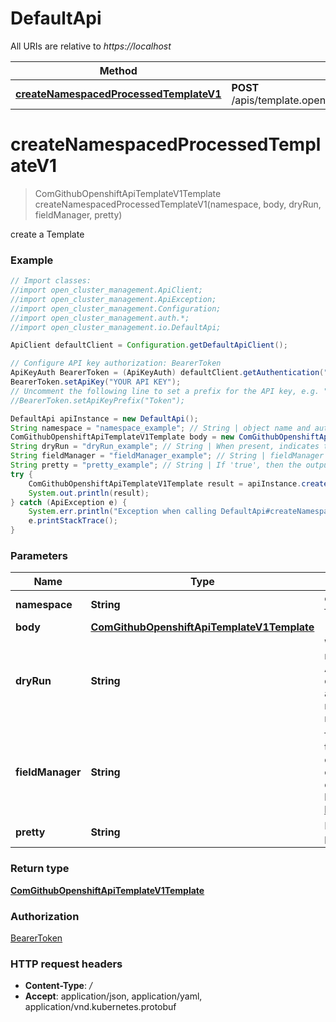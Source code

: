 # DefaultApi

All URIs are relative to *https://localhost*

Method | HTTP request | Description
------------- | ------------- | -------------
[**createNamespacedProcessedTemplateV1**](DefaultApi.md#createNamespacedProcessedTemplateV1) | **POST** /apis/template.openshift.io/v1/namespaces/{namespace}/processedtemplates | 


<a name="createNamespacedProcessedTemplateV1"></a>
# **createNamespacedProcessedTemplateV1**
> ComGithubOpenshiftApiTemplateV1Template createNamespacedProcessedTemplateV1(namespace, body, dryRun, fieldManager, pretty)



create a Template

### Example
```java
// Import classes:
//import open_cluster_management.ApiClient;
//import open_cluster_management.ApiException;
//import open_cluster_management.Configuration;
//import open_cluster_management.auth.*;
//import open_cluster_management.io.DefaultApi;

ApiClient defaultClient = Configuration.getDefaultApiClient();

// Configure API key authorization: BearerToken
ApiKeyAuth BearerToken = (ApiKeyAuth) defaultClient.getAuthentication("BearerToken");
BearerToken.setApiKey("YOUR API KEY");
// Uncomment the following line to set a prefix for the API key, e.g. "Token" (defaults to null)
//BearerToken.setApiKeyPrefix("Token");

DefaultApi apiInstance = new DefaultApi();
String namespace = "namespace_example"; // String | object name and auth scope, such as for teams and projects
ComGithubOpenshiftApiTemplateV1Template body = new ComGithubOpenshiftApiTemplateV1Template(); // ComGithubOpenshiftApiTemplateV1Template | 
String dryRun = "dryRun_example"; // String | When present, indicates that modifications should not be persisted. An invalid or unrecognized dryRun directive will result in an error response and no further processing of the request. Valid values are: - All: all dry run stages will be processed
String fieldManager = "fieldManager_example"; // String | fieldManager is a name associated with the actor or entity that is making these changes. The value must be less than or 128 characters long, and only contain printable characters, as defined by https://golang.org/pkg/unicode/#IsPrint.
String pretty = "pretty_example"; // String | If 'true', then the output is pretty printed.
try {
    ComGithubOpenshiftApiTemplateV1Template result = apiInstance.createNamespacedProcessedTemplateV1(namespace, body, dryRun, fieldManager, pretty);
    System.out.println(result);
} catch (ApiException e) {
    System.err.println("Exception when calling DefaultApi#createNamespacedProcessedTemplateV1");
    e.printStackTrace();
}
```

### Parameters

Name | Type | Description  | Notes
------------- | ------------- | ------------- | -------------
 **namespace** | **String**| object name and auth scope, such as for teams and projects |
 **body** | [**ComGithubOpenshiftApiTemplateV1Template**](ComGithubOpenshiftApiTemplateV1Template.md)|  |
 **dryRun** | **String**| When present, indicates that modifications should not be persisted. An invalid or unrecognized dryRun directive will result in an error response and no further processing of the request. Valid values are: - All: all dry run stages will be processed | [optional]
 **fieldManager** | **String**| fieldManager is a name associated with the actor or entity that is making these changes. The value must be less than or 128 characters long, and only contain printable characters, as defined by https://golang.org/pkg/unicode/#IsPrint. | [optional]
 **pretty** | **String**| If &#39;true&#39;, then the output is pretty printed. | [optional]

### Return type

[**ComGithubOpenshiftApiTemplateV1Template**](ComGithubOpenshiftApiTemplateV1Template.md)

### Authorization

[BearerToken](../README.md#BearerToken)

### HTTP request headers

 - **Content-Type**: */*
 - **Accept**: application/json, application/yaml, application/vnd.kubernetes.protobuf

